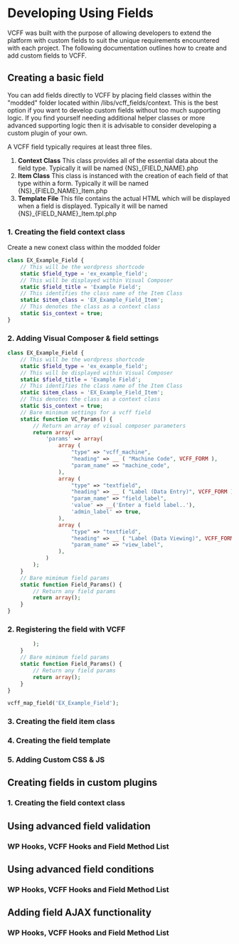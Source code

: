 Developing Using Fields
=======

VCFF was built with the purpose of allowing developers to extend the platform with custom fields to suit the unique requirements 
encountered with each project. The following documentation outlines how to create and add custom fields to VCFF. 

Creating a basic field
-----------

You can add fields directly to VCFF by placing field classes within the "modded" folder located within /libs/vcff_fields/context. 
This is the best option if you want to develop custom fields without too much supporting logic. If you find yourself needing additional
helper classes or more advanced supporting logic then it is advisable to consider developing a custom plugin of your own.

A VCFF field typically requires at least three files.
1. **Context Class**
This class provides all of the essential data about the field type. Typically it will be named {NS}_{FIELD_NAME}.php
2. **Item Class**
This class is instanced with the creation of each field of that type within a form. Typically it will be named {NS}_{FIELD_NAME}_Item.php
3. **Template File**
This file contains the actual HTML which will be displayed when a field is displayed. Typically it will be named {NS}_{FIELD_NAME}_Item.tpl.php

### 1. Creating the field context class

Create a new conext class within the modded folder

```php
class EX_Example_Field {
    // This will be the wordpress shortcode
    static $field_type = 'ex_example_field';
    // This will be displayed within Visual Composer
    static $field_title = 'Example Field';
    // This identifies the class name of the Item Class
    static $item_class = 'EX_Example_Field_Item';
    // This denotes the class as a context class
    static $is_context = true;
}
```

### 2. Adding Visual Composer & field settings

```php
class EX_Example_Field {
    // This will be the wordpress shortcode
    static $field_type = 'ex_example_field';
    // This will be displayed within Visual Composer
    static $field_title = 'Example Field';
    // This identifies the class name of the Item Class
    static $item_class = 'EX_Example_Field_Item';
    // This denotes the class as a context class
    static $is_context = true;
    // Bare minimum settings for a vcff field
    static function VC_Params() {
        // Return an array of visual composer parameters
        return array(
            'params' => array(
                array (
                    "type" => "vcff_machine",
                    "heading" => __ ( "Machine Code", VCFF_FORM ),
                    "param_name" => "machine_code",
                ), 
                array (
                    "type" => "textfield",
                    "heading" => __ ( "Label (Data Entry)", VCFF_FORM ),
                    "param_name" => "field_label",
                    'value' => __('Enter a field label..'),
                    'admin_label' => true,
                ),
                array (
                    "type" => "textfield",
                    "heading" => __ ( "Label (Data Viewing)", VCFF_FORM ),
                    "param_name" => "view_label",
                ),
            )
        );
    }
    // Bare mimimum field params
    static function Field_Params() {
        // Return any field params
        return array();
    }
}
```

### 2. Registering the field with VCFF

```php
        );
    }
    // Bare mimimum field params
    static function Field_Params() {
        // Return any field params
        return array();
    }
}

vcff_map_field('EX_Example_Field');
```

### 3. Creating the field item class

### 4. Creating the field template

### 5. Adding Custom CSS & JS

Creating fields in custom plugins
-----------

### 1. Creating the field context class

Using advanced field validation
-----------

### WP Hooks, VCFF Hooks and Field Method List

Using advanced field conditions
-----------

### WP Hooks, VCFF Hooks and Field Method List

Adding field AJAX functionality
-----------

### WP Hooks, VCFF Hooks and Field Method List
